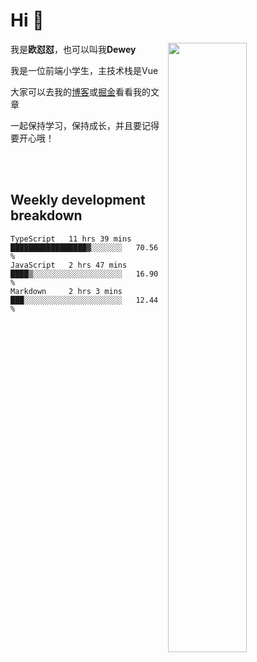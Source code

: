 # Hi 👋


[<img align="right" width="50%" src="https://github-readme-stats.vercel.app/api?username=OUDUIDUI&theme=dark&show_icons=true">](https://metrics.lecoq.io/OUDUIDUI?template=classic&#41;)

 我是**欧怼怼**，也可以叫我**Dewey**

我是一位前端小学生，主技术栈是Vue

大家可以去我的[博客](ouduidui.cn)或[掘金](https://juejin.cn/user/4309700183594366)看看我的文章

一起保持学习，保持成长，并且要记得要开心哦！


<br/>
<br/>

##  Weekly development breakdown

<!--START_SECTION:waka-->
```text
TypeScript   11 hrs 39 mins  █████████████████▓░░░░░░░   70.56 % 
JavaScript   2 hrs 47 mins   ████▒░░░░░░░░░░░░░░░░░░░░   16.90 % 
Markdown     2 hrs 3 mins    ███░░░░░░░░░░░░░░░░░░░░░░   12.44 % 
```
<!--END_SECTION:waka-->

